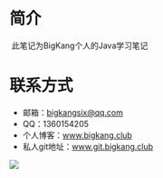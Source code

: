 # 简介

​				此笔记为BigKang个人的Java学习笔记



# 联系方式

- 邮箱：bigkangsix@qq.com
- QQ：1360154205
- 个人博客：www.bigkang.club
- 私人git地址：www.git.bigkang.club



![](https://img01.sogoucdn.com/app/a/100520146/A3D86FE96CF095AADB4E480D0C6CE27C)